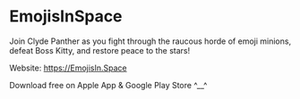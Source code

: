 # EmojisInSpace
Join Clyde Panther as you fight through the raucous horde of emoji minions, defeat Boss Kitty, and restore peace to the stars!

Website: https://EmojisIn.Space

Download free on Apple App & Google Play Store ^__^
